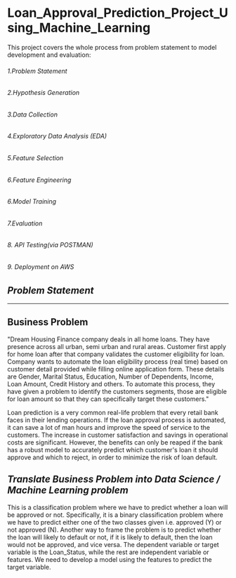 # Loan_Approval_Prediction_Project_Using_Machine_Learning

This project covers the whole process from problem statement to model development and evaluation:
###### 1.Problem Statement
###### 2.Hypothesis Generation
###### 3.Data Collection
###### 4.Exploratory Data Analysis (EDA)
###### 5.Feature Selection
###### 6.Feature Engineering
###### 6.Model Training 
###### 7.Evaluation
###### 8. API Testing(via POSTMAN)
###### 9. Deployment on AWS


## *Problem Statement*
-------------------------------------------------------------------------------------------------------------------------------------------------------------------------------------------------------------------
## **Business Problem**
"Dream Housing Finance company deals in all home loans. They have presence across all urban, semi urban and rural areas. Customer first apply for home loan after that company validates the customer eligibility for loan. Company wants to automate the loan eligibility process (real time) based on customer detail provided while filling online application form. These details are Gender, Marital Status, Education, Number of Dependents, Income, Loan Amount, Credit History and others. To automate this process, they have given a problem to identify the customers segments, those are eligible for loan amount so that they can specifically target these customers."

Loan prediction is a very common real-life problem that every retail bank faces in their lending operations. If the loan approval process is automated, it can save a lot of man hours and improve the speed of service to the customers. The increase in customer satisfaction and savings in operational costs are significant. However, the benefits can only be reaped if the bank has a robust model to accurately predict which customer's loan it should approve and which to reject, in order to minimize the risk of loan default.

## *Translate Business Problem into Data Science / Machine Learning problem*
This is a classification problem where we have to predict whether a loan will be approved or not. Specifically, it is a binary classification problem where we have to predict either one of the two classes given i.e. approved (Y) or not approved (N). Another way to frame the problem is to predict whether the loan will likely to default or not, if it is likely to default, then the loan would not be approved, and vice versa. The dependent variable or target variable is the Loan_Status, while the rest are independent variable or features. We need to develop a model using the features to predict the target variable.
